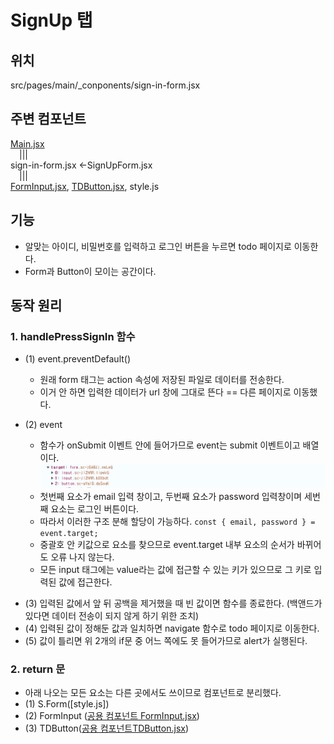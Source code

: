 # SignUp 탭

## 위치

src/pages/main/\_conponents/sign-in-form.jsx

## 주변 컴포넌트

[Main.jsx](./summary2_Main.md)  
&emsp;|||  
sign-in-form.jsx <-SignUpForm.jsx  
&emsp;|||  
[FormInput.jsx](./summary5_FormInput.md), [TDButton.jsx](), style.js

## 기능

-   알맞는 아이디, 비밀번호를 입력하고 로그인 버튼을 누르면 todo 페이지로 이동한다.
-   Form과 Button이 모이는 공간이다.

## 동작 원리

### 1. handlePressSignIn 함수

-   (1) event.preventDefault()

    -   원래 form 태그는 action 속성에 저장된 파일로 데이터를 전송한다.
    -   이거 안 하면 입력한 데이터가 url 창에 그대로 뜬다 == 다른 페이지로 이동했다.

-   (2) event
    -   함수가 onSubmit 이벤트 안에 들어가므로 event는 submit 이벤트이고 배열이다.
        ![alt text](./images/summary3_event.png)
    -   첫번째 요소가 email 입력 창이고, 두번째 요소가 password 입력창이며 세번째 요소는 로그인 버튼이다.
    -   따라서 이러한 구조 분해 할당이 가능하다.
        `const { email, password } = event.target;`
    *   중괄호 안 키값으로 요소를 찾으므로 event.target 내부 요소의 순서가 바뀌어도 오류 나지 않는다.
    *   모든 input 태그에는 value라는 값에 접근할 수 있는 키가 있으므로 그 키로 입력된 값에 접근한다.

*   (3) 입력된 값에서 앞 뒤 공백을 제거했을 때 빈 값이면 함수를 종료한다. (백앤드가 있다면 데이터 전송이 되지 않게 하기 위한 조치)
*   (4) 입력된 값이 정해둔 값과 일치하면 navigate 함수로 todo 페이지로 이동한다.
*   (5) 값이 틀리면 위 2개의 if문 중 어느 쪽에도 못 들어가므로 alert가 실행된다.

### 2. return 문

-   아래 나오는 모든 요소는 다른 곳에서도 쓰이므로 컴포넌트로 분리했다.
-   (1) S.Form([style.js])
-   (2) FormInput
    ([공용 컴포넌트 FormInput.jsx](./summary5_FormInput.md))
-   (3) TDButton([공용 컴포넌트TDButton.jsx]())
